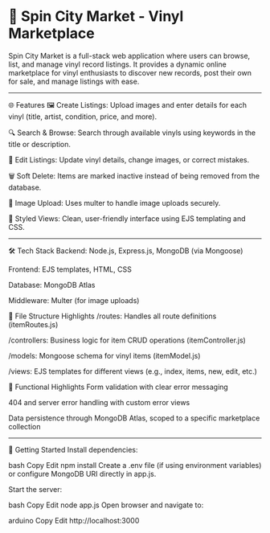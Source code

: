 # 🎵 Spin City Market - Vinyl Marketplace
Spin City Market is a full-stack web application where users can browse, list, and manage vinyl record listings. It provides a dynamic online marketplace for vinyl enthusiasts to discover new records, post their own for sale, and manage listings with ease.

-------------------------------------------------------------------------------------------------------------------------------------------------------------------------------------------------------------------------------
🌐 Features
🖼️ Create Listings: Upload images and enter details for each vinyl (title, artist, condition, price, and more).

🔍 Search & Browse: Search through available vinyls using keywords in the title or description.

📝 Edit Listings: Update vinyl details, change images, or correct mistakes.

🗑️ Soft Delete: Items are marked inactive instead of being removed from the database.

📸 Image Upload: Uses multer to handle image uploads securely.

💅 Styled Views: Clean, user-friendly interface using EJS templating and CSS.

-------------------------------------------------------------------------------------------------------------------------------------------------------------------------------------------------------------------------------
🛠️ Tech Stack
Backend: Node.js, Express.js, MongoDB (via Mongoose)

Frontend: EJS templates, HTML, CSS

Database: MongoDB Atlas

Middleware: Multer (for image uploads)

📁 File Structure Highlights
/routes: Handles all route definitions (itemRoutes.js)

/controllers: Business logic for item CRUD operations (itemController.js)

/models: Mongoose schema for vinyl items (itemModel.js)

/views: EJS templates for different views (e.g., index, items, new, edit, etc.)

🧪 Functional Highlights
Form validation with clear error messaging

404 and server error handling with custom error views

Data persistence through MongoDB Atlas, scoped to a specific marketplace collection​

-------------------------------------------------------------------------------------------------------------------------------------------------------------------------------------------------------------------------------
🧰 Getting Started
Install dependencies:

bash
Copy
Edit
npm install
Create a .env file (if using environment variables) or configure MongoDB URI directly in app.js.

Start the server:

bash
Copy
Edit
node app.js
Open browser and navigate to:

arduino
Copy
Edit
http://localhost:3000
